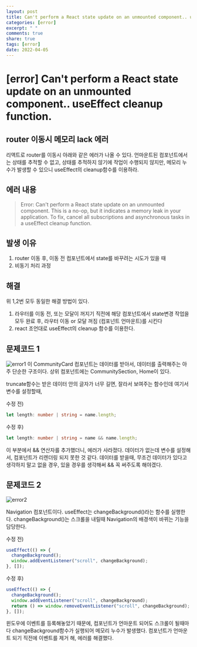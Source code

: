 ```yaml
---
layout: post
title: Can't perform a React state update on an unmounted component.. useEffect cleanup function.
categories: [error]
excerpt: " "
comments: true
share: true
tags: [error]
date: 2022-04-05
---
```


# [error] Can't perform a React state update on an unmounted component.. useEffect cleanup function.

## router 이동시 메모리 lack 에러

리액트로 router를 이동시 아래와 같은 에러가 나올 수 있다.
언마운트된 컴포넌트에서는 상태를 추적할 수 없고, 상태를 추적하지 않기에
작업이 수행되지 않지만, 메모리 누수가 발생할 수 있으니 useEffect의 cleanup함수를 이용하라.

## 에러 내용

> Error: Can't perform a React state update on an unmounted component. This is a no-op, but it indicates a memory leak in your application. To fix, cancel all subscriptions and asynchronous tasks in a useEffect cleanup function.

## 발생 이유

1. router 이동 후, 이동 전 컴포넌트에서 state를 바꾸려는 시도가 있을 때
2. 비동기 처리 과정

## 해결

위 1,2번 모두 동일한 해결 방법이 있다.

1. 라우터를 이동 전, 또는 모달이 꺼지기 직전에 해당 컴포넌트에서 state변경 작업을 모두 완료 후, 라우터 이동 or 모달 꺼짐 (컴포넌트 언마운트)를 시킨다
2. react 조언대로 useEffect의 cleanup 함수를 이용한다.

## 문제코드 1

![error1](https://user-images.githubusercontent.com/70184893/161719759-c997eb2d-3b22-4762-98c1-6fedc3996e7d.png)
이 CommunityCard 컴포넌트는 데이터를 받아서, 데이터를 출력해주는 아주 단순한 구조이다. 상위 컴포넌트에는 CommunitySection, Home이 있다.

truncate함수는 받은 데이터 안의 글자가 너무 길면, 잘라서 보여주는 함수인데 여기서 변수를 설정할때,

수정 전)

```typescript
let length: number | string = name.length;
```

수정 후)

```typescript
let length: number | string = name && name.length;
```

이 부분에서 && 연산자를 추가했더니, 에러가 사라졌다.
데이터가 없는데 변수를 설정해서, 컴포넌트가 리렌더링 되지 못한 것 같다.
데이터를 받을때, 무조건 데이터가 있다고 생각하지 말고
없을 경우, 있을 경우를 생각해써 && 꼭 써주도록 해야겠다.

## 문제코드 2

![error2](https://user-images.githubusercontent.com/70184893/161721524-78847707-466b-4b19-afc6-fbdb33d19aeb.png)

Navigation 컴포넌트이다. useEffect는 changeBackground()라는 함수를 실행한다. changeBackground()는 스크롤을 내릴때 Navigation의 배경색이 바뀌는 기능을 담당한다.

수정 전)

```typescript
useEffect(() => {
  changeBackground();
  window.addEventListener("scroll", changeBackground);
}, []);
```

수정 후)

```typescript
useEffect(() => {
  changeBackground();
  window.addEventListener("scroll", changeBackground);
  return () => window.removeEventListener("scroll", changeBackground);
}, []);
```

윈도우에 이벤트를 등록해놓았기 때문에, 컴포넌트가 언마운트 되어도
스크롤이 될때마다 changeBackground함수가 실행되어 메모리 누수가 발생했다.
컴포넌트가 언마운트 되기 직전에 이벤트를 제거 해, 에러를 해결했다.
